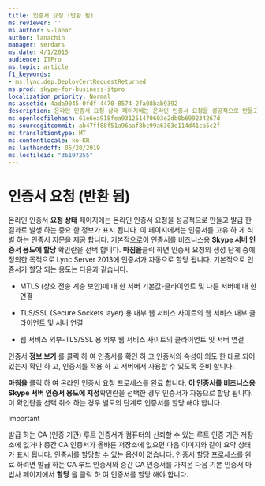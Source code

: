 ```yaml
---
title: 인증서 요청 (반환 됨)
ms.reviewer: ''
ms.author: v-lanac
author: lanachin
manager: serdars
ms.date: 4/1/2015
audience: ITPro
ms.topic: article
f1_keywords:
- ms.lync.dep.DeployCertRequestReturned
ms.prod: skype-for-business-itpro
localization_priority: Normal
ms.assetid: 4ada9045-0fdf-4470-8574-2fa08bab9392
description: 온라인 인증서 요청 상태 페이지에는 온라인 인증서 요청을 성공적으로 만들고 발급 한 결과로 발생 하는 중요 한 정보가 표시 됩니다. 이 페이지에서는 인증서를 고유 하 게 식별 하는 인증서 지문을 제공 합니다. 기본적으로이 인증서를 비즈니스용 Skype 서버 인증서 용도에 할당 확인란을 선택 합니다. 마침을 클릭 하면 인증서 요청의 생성 단계 중에 정의한 목적으로 Lync Server 2013에 인증서가 자동으로 할당 됩니다. 기본적으로 인증서가 할당 되는 용도는 다음과 같습니다.
ms.openlocfilehash: 61e6ea918fea931251470603e2db0b699234267d
ms.sourcegitcommit: ab47ff88f51a96aaf8bc99a6303e114d41ca5c2f
ms.translationtype: MT
ms.contentlocale: ko-KR
ms.lasthandoff: 05/20/2019
ms.locfileid: "36197255"
---
```

# <a name="certificate-request-returned"></a>인증서 요청 (반환 됨)
 
온라인 인증서 **요청 상태** 페이지에는 온라인 인증서 요청을 성공적으로 만들고 발급 한 결과로 발생 하는 중요 한 정보가 표시 됩니다. 이 페이지에서는 인증서를 고유 하 게 식별 하는 인증서 지문을 제공 합니다. 기본적으로이 인증서를 비즈니스용 **Skype 서버 인증서 용도에 할당** 확인란을 선택 합니다. **마침을**클릭 하면 인증서 요청의 생성 단계 중에 정의한 목적으로 Lync Server 2013에 인증서가 자동으로 할당 됩니다. 기본적으로 인증서가 할당 되는 용도는 다음과 같습니다.
  
- MTLS (상호 전송 계층 보안)에 대 한 서버 기본값-클라이언트 및 다른 서버에 대 한 연결
    
- TLS/SSL (Secure Sockets layer) 용 내부 웹 서비스 사이트의 웹 서비스 내부 클라이언트 및 서버 연결
    
- 웹 서비스 외부-TLS/SSL 용 외부 웹 서비스 사이트의 클라이언트 및 서버 연결
    
인증서 **정보 보기** 를 클릭 하 여 인증서를 확인 하 고 인증서의 속성이 의도 한 대로 되어 있는지 확인 하 고, 인증서를 적용 하 고 서버에서 사용할 수 있도록 준비 합니다.
  
**마침을** 클릭 하 여 온라인 인증서 요청 프로세스를 완료 합니다. **이 인증서를 비즈니스용 Skype 서버 인증서 용도에 지정**확인란을 선택한 경우 인증서가 자동으로 할당 됩니다. 이 확인란을 선택 취소 하는 경우 별도의 단계로 인증서를 할당 해야 합니다. 
  
> [!IMPORTANT]
> 발급 하는 CA (인증 기관) 루트 인증서가 컴퓨터의 신뢰할 수 있는 루트 인증 기관 저장소에 없거나 중간 CA 인증서가 올바른 저장소에 없으면 다음 이미지와 같이 요약 상태가 표시 됩니다. 인증서를 할당할 수 있는 옵션이 없습니다. 인증서 할당 프로세스를 완료 하려면 발급 하는 CA 루트 인증서와 중간 CA 인증서를 가져온 다음 기본 인증서 마법사 페이지에서 **할당** 을 클릭 하 여 인증서를 할당 해야 합니다.
  

